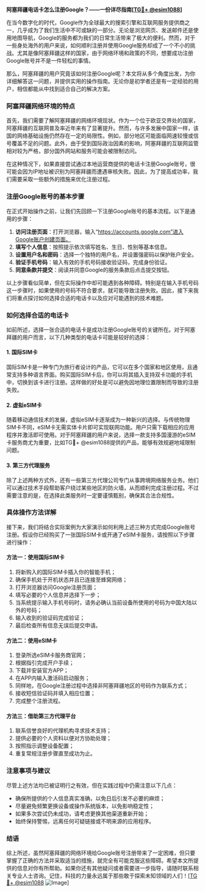 **阿塞拜疆电话卡怎么注册Google？——一份详尽指南[[TG💪+ @esim1088](https://t.me/s/esim1088)]**

在当今数字化的时代，Google作为全球最大的搜索引擎和互联网服务提供商之一，几乎成为了我们生活中不可或缺的一部分。无论是浏览网页、发送邮件还是使用地图导航，Google的服务都为我们的日常生活带来了极大的便利。然而，对于一些身处海外的用户来说，如何顺利注册并使用Google服务却成了一个不小的挑战。尤其是像阿塞拜疆这样的国家，由于网络环境和政策的不同，想要成功注册Google账号并不是一件轻松的事情。

那么，阿塞拜疆的用户究竟该如何注册Google呢？本文将从多个角度出发，为你详细解答这一问题，并提供实用的操作指南。无论你是初学者还是有一定经验的用户，相信都能从中找到适合自己的解决方案。

### 阿塞拜疆网络环境的特点

首先，我们需要了解阿塞拜疆的网络环境现状。作为一个位于欧亚交界处的国家，阿塞拜疆的互联网普及率近年来有了显著提升。然而，与许多发展中国家一样，该国的网络基础设施仍然存在一定的局限性。例如，部分地区可能面临网速较慢或信号覆盖不足的问题。此外，由于受到国际政治因素的影响，阿塞拜疆的互联网监管相对较为严格，部分国外网站和服务可能会被限制访问。

在这种情况下，如果直接尝试通过本地运营商提供的电话卡注册Google账号，很可能会因为IP地址被识别为阿塞拜疆而遭遇审核失败。因此，为了提高成功率，我们需要采取一些额外的措施来优化注册过程。

### 注册Google账号的基本步骤

在正式开始操作之前，让我们先回顾一下注册Google账号的基本流程。以下是通用的步骤：

1. **访问注册页面**：打开浏览器，输入“https://accounts.google.com”进入Google账户创建页面。
2. **填写个人信息**：按照提示依次填写姓名、生日、性别等基本信息。
3. **设置用户名和密码**：选择一个独特的用户名，并设置强密码以保护账户安全。
4. **验证手机号码**：输入有效的手机号码接收验证码，完成身份验证。
5. **同意条款并提交**：阅读并同意Google的服务条款后点击提交按钮。

以上步骤看似简单，但在实际操作中却可能遇到各种障碍。特别是在输入手机号码这一步骤时，如果使用的号码不符合要求，就可能导致注册失败。因此，接下来我们将重点探讨如何选择合适的电话卡以及应对可能遇到的技术难题。

### 如何选择合适的电话卡

如前所述，选择一张合适的电话卡是成功注册Google账号的关键所在。对于阿塞拜疆的用户而言，以下几种类型的电话卡可能是较好的选择：

#### 1. 国际SIM卡
国际SIM卡是一种专门为旅行者设计的产品，它可以在多个国家和地区使用，且通常支持多种语言界面。购买国际SIM卡后，你可以将其插入支持双卡功能的手机中，切换到该卡进行注册。这样做的好处是可以避免因地理位置限制而导致的注册失败。

#### 2. 虚拟eSIM卡
随着移动通信技术的发展，虚拟eSIM卡逐渐成为一种新兴的选择。与传统物理SIM卡不同，eSIM卡无需实体卡片即可实现联网功能。用户只需下载相应的应用程序并激活即可使用。对于阿塞拜疆的用户来说，选择一款支持多国漫游的eSIM卡服务商尤为重要，比如TG💪+ @esim1088提供的产品，能够有效规避地域限制问题。

#### 3. 第三方代理服务
除了上述两种方式外，还有一些第三方代理公司专门从事跨境网络服务业务。他们可以通过技术手段帮助客户绕过某些地区的防火墙，从而顺利完成注册过程。不过需要注意的是，在选择此类服务时一定要谨慎甄别，确保其合法合规性。

### 具体操作方法详解

接下来，我们将结合实际案例为大家演示如何利用上述三种方式完成Google账号注册。假设你已经购买了一张国际SIM卡或开通了eSIM卡服务，请按照以下步骤进行操作：

#### 方法一：使用国际SIM卡
1. 将新购入的国际SIM卡插入你的智能手机；
2. 确保手机处于开机状态并且已连接至蜂窝网络；
3. 打开浏览器访问Google注册页面；
4. 填写必要的个人信息并选择下一步；
5. 当系统提示输入手机号码时，请务必确认当前设备所使用的号码为中国大陆以外的号码；
6. 输入收到的验证码完成验证；
7. 最后检查所有信息无误后提交申请。

#### 方法二：使用eSIM卡
1. 登录所选eSIM卡服务商官网；
2. 根据指引完成开户手续；
3. 下载并安装官方APP；
4. 在APP内输入激活码启动服务；
5. 同样地，在Google注册过程中选择非阿塞拜疆地区的号码作为联系方式；
6. 接收短信验证码并填入相应位置；
7. 完成整个注册流程。

#### 方法三：借助第三方代理平台
1. 联系信誉良好的代理机构寻求技术支持；
2. 提供必要的个人资料以便对方协助处理；
3. 按照指示调整设备配置；
4. 重复常规注册步骤直至成功为止。

### 注意事项与建议

尽管上述方法均已被证明行之有效，但在实践过程中仍需注意以下几点：
- 确保所提供的个人信息真实准确，以免日后引发不必要的麻烦；
- 尽量避免频繁更换设备或操作系统版本，以免影响稳定性；
- 如果多次尝试仍未成功，请考虑更换其他渠道重新开始；
- 始终保持警惕，远离任何可疑链接或不明来源的应用程序。

### 结语

综上所述，虽然阿塞拜疆的网络环境给Google账号注册带来了一定困难，但只要掌握了正确的方法并采取适当的措施，就完全有可能克服这些障碍。希望本文所提供的信息对你有所帮助。如果你还有其他疑问或者需要进一步指导，请随时联系相关专业人士咨询。记住，科技的力量永远属于那些敢于探索未知领域的人们！[[TG💪+ @esim1088](https://t.me/s/esim1088) ![Image](https://i.postimg.cc/4NQfJmqS/Snipaste-2025-05-13-00-14-12.png)]